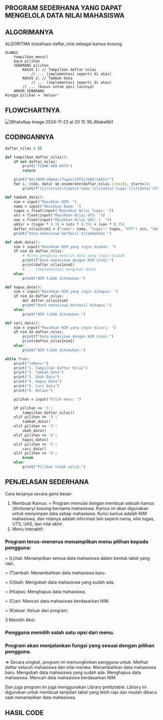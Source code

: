 ## PROGRAM SEDERHANA YANG DAPAT MENGELOLA DATA NILAI MAHASISWA ##


## ALGORIMANYA ##

ALGORITMA
    inisialisasi daftar_nilai sebagai kamus kosong

    ULANGI
        tampilkan_menu()
        baca pilihan
        SEBARANG pilihan
            KASUS 1: // Tampilkan daftar nilai
                // ... (implementasi seperti di atas)
            KASUS 2: // Tambah data
                // ... (implementasi seperti di atas)
            // ... (kasus untuk opsi lainnya)
        AKHIR SEBARANG
    Hingga pilihan = 'keluar'

## FLOWCHARTNYA ##
![WhatsApp Image 2024-11-23 at 20 15 38_46abe6b1](https://github.com/user-attachments/assets/a635c90d-418d-4263-8504-698c2f786b94)



## CODINGANNYA ##
```ruby
daftar_nilai = {}

def tampilkan_daftar_nilai():
    if not daftar_nilai:
        print("TIDAK ADA DATA")
        return

    print("No\tNIM\tNama\tTugas\tUTS\tUAS\tAkhir")
    for i, (nim, data) in enumerate(daftar_nilai.items(), start=1):
        print(f"{i}\t{nim}\t{data['nama']}\t{data['tugas']}\t{data['UTS']}\t{data['UAS']}\t{data['akhir']}")

def tambah_data():
    nim = input("Masukkan NIM: ")
    nama = input("Masukkan Nama: ")
    tugas = float(input("Masukkan Nilai Tugas: "))
    uts = float(input("Masukkan Nilai UTS: "))
    uas = float(input("Masukkan Nilai UAS: 1  "))
    akhir = (tugas * 0.3) + (uts * 0.35) + (uas * 0.35)
    daftar_nilai[nim] = {"nama": nama, "tugas": tugas, "UTS": uts, "UAS": uas, "akhir": akhir}
    print("Data mahasiswa berhasil ditambahkan.")

def ubah_data():
    nim = input("Masukkan NIM yang ingin diubah: ")
    if nim in daftar_nilai:
        # Minta pengguna memilih data yang ingin diubah
        print(f"Data mahasiswa dengan NIM {nim}:")
        print(daftar_nilai[nim])
        # ... (Implementasi mengubah data)
    else:
        print("NIM tidak ditemukan.")

def hapus_data():
    nim = input("Masukkan NIM yang ingin dihapus: ")
    if nim in daftar_nilai:
        del daftar_nilai[nim]
        print("Data mahasiswa berhasil dihapus.")
    else:
        print("NIM tidak ditemukan.")

def cari_data():
    nim = input("Masukkan NIM yang ingin dicari: ")
    if nim in daftar_nilai:
        print(f"Data mahasiswa dengan NIM {nim}:")
        print(daftar_nilai[nim])
    else:
        print("NIM tidak ditemukan.")

while True:
    print("\nMenu:")
    print("1. Tampilkan Daftar Nilai")
    print("2. Tambah Data")
    print("3. Ubah Data")
    print("4. Hapus Data")
    print("5. Cari Data")
    print("6. Keluar")

    pilihan = input("Pilih menu: ")

    if pilihan == '1':
        tampilkan_daftar_nilai()
    elif pilihan == '2':
        tambah_data()
    elif pilihan == '3':
        ubah_data()
    elif pilihan == '4':
        hapus_data()
    elif pilihan == '5':
        cari_data()
    elif pilihan == '6':
        break
    else:
        print("Pilihan tidak valid.")
```

## PENJELASAN SEDERHANA ##

Cara kerjanya secara garis besar:

1. Membuat Kamus:
= Program memulai dengan membuat sebuah kamus (dictionary) kosong bernama mahasiswa. Kamus ini akan digunakan untuk menyimpan data setiap mahasiswa. Kunci kamus adalah NIM mahasiswa, dan nilainya adalah informasi lain seperti nama, nilai tugas, UTS, UAS, dan nilai akhir.
2. Menu Interaktif:
### Program terus-menerus menampilkan menu pilihan kepada pengguna:
= (L)ihat: Menampilkan semua data mahasiswa dalam bentuk tabel yang rapi.

= (T)ambah: Menambahkan data mahasiswa baru.

= (U)bah: Mengubah data mahasiswa yang sudah ada.

= (H)apus: Menghapus data mahasiswa.

= (C)ari: Mencari data mahasiswa berdasarkan NIM.

= (K)eluar: Keluar dari program.

3 Memilih Aksi:
### Pengguna memilih salah satu opsi dari menu.
### Program akan menjalankan fungsi yang sesuai dengan pilihan pengguna.

=> Secara singkat, program ini memungkinkan pengguna untuk:
Melihat daftar seluruh mahasiswa dan nilai mereka.
Menambahkan data mahasiswa baru.
Mengubah data mahasiswa yang sudah ada.
Menghapus data mahasiswa.
Mencari data mahasiswa berdasarkan NIM.

Dan juga program ini juga menggunakan
Library prettytable:
Library ini digunakan untuk membuat tampilan tabel yang lebih rapi dan mudah dibaca saat menampilkan data mahasiswa.


## HASIL CODE ##

